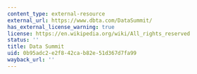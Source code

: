 ```yaml
---
content_type: external-resource
external_url: https://www.dbta.com/DataSummit/
has_external_license_warning: true
license: https://en.wikipedia.org/wiki/All_rights_reserved
status: ''
title: Data Summit
uid: 0b95adc2-e2f8-42ca-b82e-51d367d7fa99
wayback_url: ''
---
```

